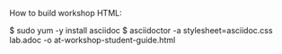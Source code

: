 How to build workshop HTML:

$ sudo yum -y install asciidoc
$ asciidoctor -a stylesheet=asciidoc.css lab.adoc -o at-workshop-student-guide.html
